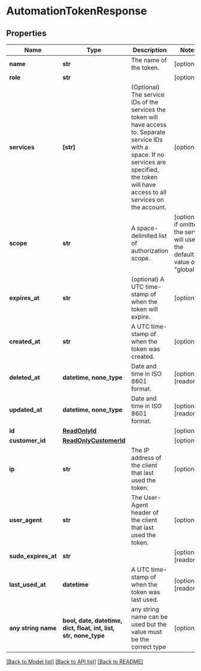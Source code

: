 # AutomationTokenResponse


## Properties
Name | Type | Description | Notes
------------ | ------------- | ------------- | -------------
**name** | **str** | The name of the token. | [optional] 
**role** | **str** |  | [optional] 
**services** | **[str]** | (Optional) The service IDs of the services the token will have access to. Separate service IDs with a space. If no services are specified, the token will have access to all services on the account.  | [optional] 
**scope** | **str** | A space-delimited list of authorization scope. | [optional]  if omitted the server will use the default value of "global"
**expires_at** | **str** | (optional) A UTC time-stamp of when the token will expire. | [optional] 
**created_at** | **str** | A UTC time-stamp of when the token was created. | [optional] 
**deleted_at** | **datetime, none_type** | Date and time in ISO 8601 format. | [optional] [readonly] 
**updated_at** | **datetime, none_type** | Date and time in ISO 8601 format. | [optional] [readonly] 
**id** | [**ReadOnlyId**](ReadOnlyId.md) |  | [optional] 
**customer_id** | [**ReadOnlyCustomerId**](ReadOnlyCustomerId.md) |  | [optional] 
**ip** | **str** | The IP address of the client that last used the token. | [optional] 
**user_agent** | **str** | The User-Agent header of the client that last used the token. | [optional] 
**sudo_expires_at** | **str** |  | [optional] [readonly] 
**last_used_at** | **datetime** | A UTC time-stamp of when the token was last used. | [optional] [readonly] 
**any string name** | **bool, date, datetime, dict, float, int, list, str, none_type** | any string name can be used but the value must be the correct type | [optional]

[[Back to Model list]](../README.md#documentation-for-models) [[Back to API list]](../README.md#documentation-for-api-endpoints) [[Back to README]](../README.md)



